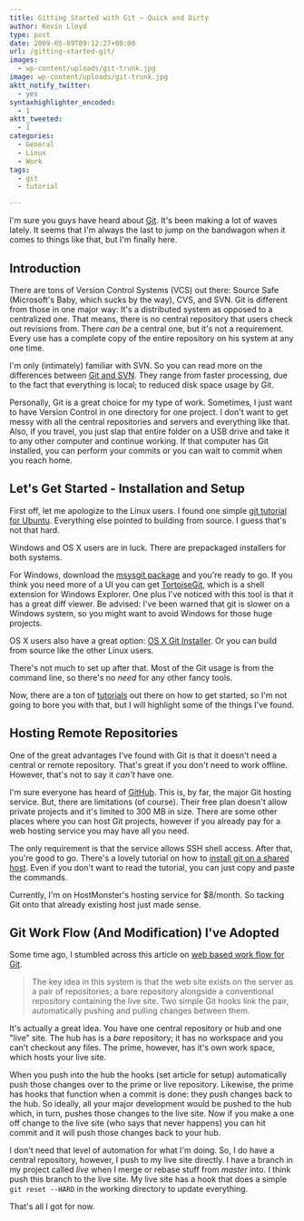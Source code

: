 ```yaml
---
title: Gitting Started with Git – Quick and Dirty
author: Kevin Lloyd
type: post
date: 2009-05-09T09:12:27+00:00
url: /gitting-started-git/
images:
  - wp-content/uploads/git-trunk.jpg
image: wp-content/uploads/git-trunk.jpg
aktt_notify_twitter:
  - yes
syntaxhighlighter_encoded:
  - 1
aktt_tweeted:
  - 1
categories:
  - General
  - Linux
  - Work
tags:
  - git
  - tutorial

---
```

I'm sure you guys have heard about [Git][1]. It's been making a lot of waves lately. It seems that I'm always the last to jump on the bandwagon when it comes to things like that, but I'm finally here.

## Introduction

There are tons of Version Control Systems (VCS) out there: Source Safe (Microsoft's Baby, which sucks by the way), CVS, and SVN. Git is different from those in one major way: It's a distributed system as opposed to a centralized one. That means, there is no central repository that users check out revisions from. There _can be_ a central one, but it's not a requirement. Every use has a complete copy of the entire repository on his system at any one time.

I'm only (intimately) familiar with SVN. So you can read more on the differences between [Git and SVN][2]. They range from faster processing, due to the fact that everything is local; to reduced disk space usage by Git.

Personally, Git is a great choice for my type of work. Sometimes, I just want to have Version Control in one directory for one project. I don't want to get messy with all the central repositories and servers and everything like that. Also, if you travel, you just slap that entire folder on a USB drive and take it to any other computer and continue working. If that computer has Git installed, you can perform your commits or you can wait to commit when you reach home.

## Let's Get Started - Installation and Setup

First off, let me apologize to the Linux users. I found one simple [git tutorial for Ubuntu][3]. Everything else pointed to building from source. I guess that's not that hard.

Windows and OS X users are in luck. There are prepackaged installers for both systems.

For Windows, download the [msysgit package][4] and you're ready to go. If you think you need more of a UI you can get [TortoiseGit][5], which is a shell extension for Windows Explorer. One plus I've noticed with this tool is that it has a great diff viewer. Be advised: I've been warned that git is slower on a Windows system, so you might want to avoid Windows for those huge projects.

OS X users also have a great option: [OS X Git Installer][6]. Or you can build from source like the other Linux users.

There's not much to set up after that. Most of the Git usage is from the command line, so there's no _need_ for any other fancy tools.

Now, there are a ton of [tutorials][7] out there on how to get started, so I'm not going to bore you with that, but I will highlight some of the things I've found.

## Hosting Remote Repositories

One of the great advantages I've found with Git is that it doesn't need a central or remote repository. That's great if you don't need to work offline. However, that's not to say it _can't_ have one.

I'm sure everyone has heard of [GitHub][8]. This is, by far, the major Git hosting service. But, there are limitations (of course). Their free plan doesn't allow private projects and it's limited to 300 MB in size. There are some other places where you can host Git projects, however if you already pay for a web hosting service you may have all you need.

The only requirement is that the service allows SSH shell access. After that, you're good to go. There's a lovely tutorial on how to [install git on a shared host][9]. Even if you don't want to read the tutorial, you can just copy and paste the commands.

Currently, I'm on HostMonster's hosting service for $8/month. So tacking Git onto that already existing host just made sense.

## Git Work Flow (And Modification) I've Adopted

Some time ago, I stumbled across this article on [web based work flow for Git][10].

> The key idea in this system is that the web site exists on the server as a pair of repositories; a bare repository alongside a conventional repository containing the live site. Two simple Git hooks link the pair, automatically pushing and pulling changes between them.

It's actually a great idea. You have one central repository or hub and one "live" site. The hub has is a _bare_ repository; it has no workspace and you can't checkout any files. The prime, however, has it's own work space, which hosts your live site.

When you push into the hub the hooks (set article for setup) automatically push those changes over to the prime or live repository. Likewise, the prime has hooks that function when a commit is done: they push changes back to the hub. So ideally, all your major development would be pushed to the hub which, in turn, pushes those changes to the live site. Now if you make a one off change to the live site (who says that never happens) you can hit commit and it will push those changes back to your hub.

I don't need that level of automation for what I'm doing. So, I do have a central repository, however, I push to my live site directly. I have a branch in my project called _live_ when I merge or rebase stuff from _master_ into. I think push this branch to the live site. My live site has a hook that does a simple `git reset --HARD` in the working directory to update everything.

That's all I got for now.

 [1]: http://en.wikipedia.org/wiki/Git_(software)
 [2]: http://git.or.cz/gitwiki/GitSvnComparsion
 [3]: https://wiki.ubuntu.com/KernelTeam/KernelGitGuide
 [4]: http://code.google.com/p/msysgit/
 [5]: http://code.google.com/p/tortoisegit/
 [6]: http://code.google.com/p/git-osx-installer/
 [7]: http://github.com/guides/git-cheat-sheet
 [8]: http://github.com
 [9]: http://project-tigershark.com/people/rob/blog/2009/04/08/git-on-a-shared-host-10-minute-install-guide/
 [10]: http://joemaller.com/2008/11/25/a-web-focused-git-workflow/